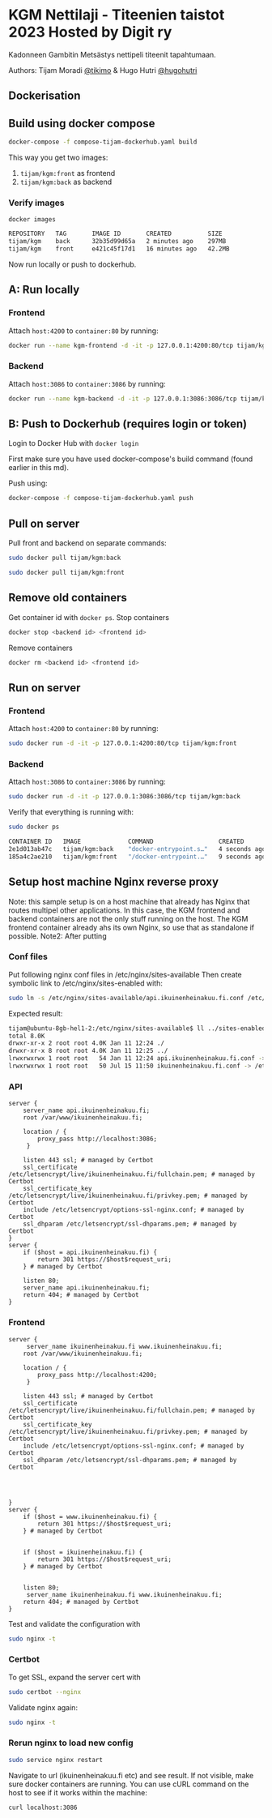 # KGM Nettilaji - Titeenien taistot 2023 Hosted by Digit ry
Kadonneen Gambitin Metsästys nettipeli titeenit tapahtumaan. 

Authors: Tijam Moradi [@tikimo](https://github.com/tikimo) & Hugo Hutri [@hugohutri](https://github.com/hugohutri)

## Dockerisation

## Build using docker compose
```bash
docker-compose -f compose-tijam-dockerhub.yaml build
```

This way you get two images:
1. `tijam/kgm:front` as frontend
2. `tijam/kgm:back` as backend

### Verify images
`docker images`
```bash
REPOSITORY   TAG       IMAGE ID       CREATED          SIZE
tijam/kgm    back      32b35d99d65a   2 minutes ago    297MB
tijam/kgm    front     e421c45f17d1   16 minutes ago   42.2MB
```

Now run locally or push to dockerhub.

## A: Run locally
### Frontend
Attach `host:4200` to `container:80` by running:
```bash
docker run --name kgm-frontend -d -it -p 127.0.0.1:4200:80/tcp tijam/kgm:front
```

### Backend
Attach `host:3086` to `container:3086` by running:
```bash
docker run --name kgm-backend -d -it -p 127.0.0.1:3086:3086/tcp tijam/kgm:back
```

## B: Push to Dockerhub (requires login or token)
Login to Docker Hub with `docker login`

First make sure you have used docker-compose's build command (found earlier in this md).

Push using:
```bash
docker-compose -f compose-tijam-dockerhub.yaml push
```

## Pull on server
Pull front and backend on separate commands:
```bash
sudo docker pull tijam/kgm:back 
```
```bash
sudo docker pull tijam/kgm:front 
```

## Remove old containers
Get container id with ```docker ps```. 
Stop containers
```bash
docker stop <backend id> <frontend id>
```
Remove containers
```bash
docker rm <backend id> <frontend id>
```

## Run on server
### Frontend
Attach `host:4200` to `container:80` by running:
```bash
sudo docker run -d -it -p 127.0.0.1:4200:80/tcp tijam/kgm:front
```

### Backend
Attach `host:3086` to `container:3086` by running:
```bash
sudo docker run -d -it -p 127.0.0.1:3086:3086/tcp tijam/kgm:back
```
Verify that everything is running with:
```bash
sudo docker ps
```
```bash
CONTAINER ID   IMAGE             COMMAND                  CREATED         STATUS         PORTS                      NAMES
2e1d013ab47c   tijam/kgm:back    "docker-entrypoint.s…"   4 seconds ago   Up 3 seconds   127.0.0.1:3086->3086/tcp   kgm-backend
185a4c2ae210   tijam/kgm:front   "/docker-entrypoint.…"   9 seconds ago   Up 8 seconds   127.0.0.1:4200->80/tcp     kgm-frontend
```

## Setup host machine Nginx reverse proxy
Note: this sample setup is on a host machine that already has Nginx that routes multipel other applications. In this case, the KGM frontend and backend containers are not the only stuff running on the host. The KGM frontend container already ahs its own Nginx, so use that as standalone if possible.
Note2: After putting 
### Conf files
Put following nginx conf files in /etc/nginx/sites-available
Then create symbolic link to /etc/nginx/sites-enabled with:
```bash
sudo ln -s /etc/nginx/sites-available/api.ikuinenheinakuu.fi.conf /etc/nginx/sites-enabled/api.ikuinenhe inakuu.fi.conf
```
Expected result:
```bash
tijam@ubuntu-8gb-hel1-2:/etc/nginx/sites-available$ ll ../sites-enabled/
total 8.0K
drwxr-xr-x 2 root root 4.0K Jan 11 12:24 ./
drwxr-xr-x 8 root root 4.0K Jan 11 12:25 ../
lrwxrwxrwx 1 root root   54 Jan 11 12:24 api.ikuinenheinakuu.fi.conf -> /etc/nginx/sites-available/api.ikuinenheinakuu.fi.conf
lrwxrwxrwx 1 root root   50 Jul 15 11:50 ikuinenheinakuu.fi.conf -> /etc/nginx/sites-available/ikuinenheinakuu.fi.conf  
```

### API 
```nginx configuration
server {                                                                                          
    server_name api.ikuinenheinakuu.fi;                                                           
    root /var/www/ikuinenheinakuu.fi;                                                             
                                                                                                  
    location / {                                                                                  
        proxy_pass http://localhost:3086;                                                         
     }                                                                                            
                                                                                                  
    listen 443 ssl; # managed by Certbot                                                          
    ssl_certificate /etc/letsencrypt/live/ikuinenheinakuu.fi/fullchain.pem; # managed by Certbot  
    ssl_certificate_key /etc/letsencrypt/live/ikuinenheinakuu.fi/privkey.pem; # managed by Certbot
    include /etc/letsencrypt/options-ssl-nginx.conf; # managed by Certbot                         
    ssl_dhparam /etc/letsencrypt/ssl-dhparams.pem; # managed by Certbot                                                                                                    
}                                                                                                 
server {                                                                                          
    if ($host = api.ikuinenheinakuu.fi) {                                                         
        return 301 https://$host$request_uri;                                                     
    } # managed by Certbot                                                                        
                                                                                                   
    listen 80;                                                                                    
    server_name api.ikuinenheinakuu.fi;                                                           
    return 404; # managed by Certbot                                                                                      
}                                                                                                 
```

### Frontend
```nginx configuration
server {
     server_name ikuinenheinakuu.fi www.ikuinenheinakuu.fi;
    root /var/www/ikuinenheinakuu.fi;

    location / {
        proxy_pass http://localhost:4200;
     }

    listen 443 ssl; # managed by Certbot
    ssl_certificate /etc/letsencrypt/live/ikuinenheinakuu.fi/fullchain.pem; # managed by Certbot
    ssl_certificate_key /etc/letsencrypt/live/ikuinenheinakuu.fi/privkey.pem; # managed by Certbot
    include /etc/letsencrypt/options-ssl-nginx.conf; # managed by Certbot
    ssl_dhparam /etc/letsencrypt/ssl-dhparams.pem; # managed by Certbot




}
server {
    if ($host = www.ikuinenheinakuu.fi) {
        return 301 https://$host$request_uri;
    } # managed by Certbot


    if ($host = ikuinenheinakuu.fi) {
        return 301 https://$host$request_uri;
    } # managed by Certbot


    listen 80;
     server_name ikuinenheinakuu.fi www.ikuinenheinakuu.fi;
    return 404; # managed by Certbot
}
```
Test and validate the configuration with
```bash
sudo nginx -t
```

### Certbot
To get SSL, expand the server cert with 
```bash
sudo certbot --nginx
```

Validate nginx again:
```bash
sudo nginx -t
```

### Rerun nginx to load new config
```bash
sudo service nginx restart
```

Navigate to url (ikuinenheinakuu.fi etc) and see result.
If not visible, make sure docker containers are running. You can use cURL command on the host to see if it works within the machine:
```bash
curl localhost:3086
```
